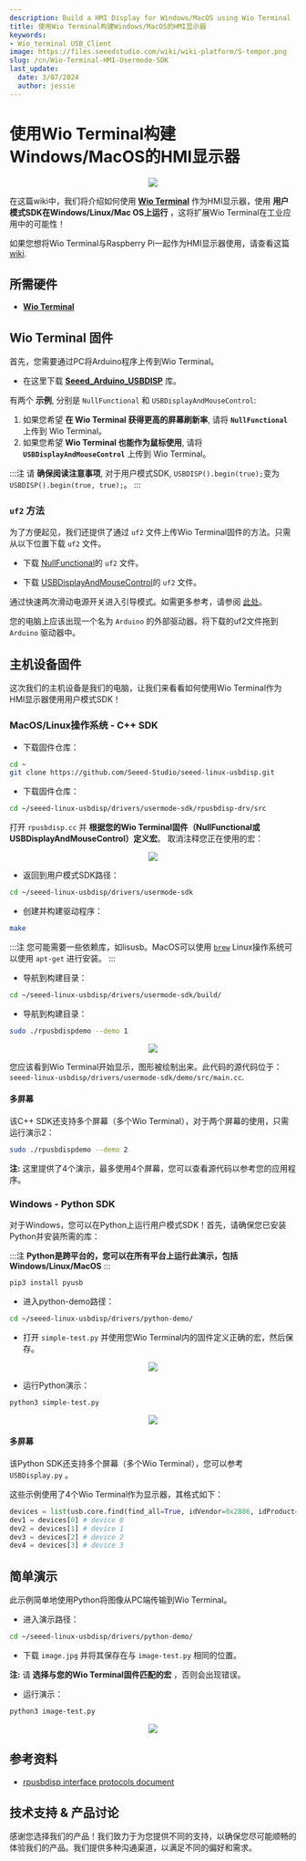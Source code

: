```yaml
---
description: Build a HMI Display for Windows/MacOS using Wio Terminal
title: 使用Wio Terminal构建Windows/MacOS的HMI显示器
keywords:
- Wio_terminal USB_Client
image: https://files.seeedstudio.com/wiki/wiki-platform/S-tempor.png
slug: /cn/Wio-Terminal-HMI-Usermode-SDK
last_update:
  date: 3/07/2024
  author: jessie
---
```


# 使用Wio Terminal构建Windows/MacOS的HMI显示器

<div align="center"><img src="https://files.seeedstudio.com/wiki/Wio-Terminal-HMI-SDK/banner.png"/></div>

在这篇wiki中，我们将介绍如何使用 [**Wio Terminal**](https://www.seeedstudio.com/Wio-Terminal-p-4509.html) 作为HMI显示器，使用 **用户模式SDK在Windows/Linux/Mac OS上运行** ，这将扩展Wio Terminal在工业应用中的可能性！

如果您想将Wio Terminal与Raspberry Pi一起作为HMI显示器使用，请查看这篇 [wiki](https://wiki.seeedstudio.com/Wio-Terminal-HMI/).

## 所需硬件

- [**Wio Terminal**](https://www.seeedstudio.com/Wio-Terminal-p-4509.html)

## Wio Terminal 固件

首先，您需要通过PC将Arduino程序上传到Wio Terminal。

- 在这里下载 [**Seeed_Arduino_USBDISP**](https://github.com/Seeed-Studio/Seeed_Arduino_USBDISP) 库。

有两个 **示例**, 分别是 `NullFunctional` 和 `USBDisplayAndMouseControl`:

1. 如果您希望 **在 Wio Terminal 获得更高的屏幕刷新率**, 请将 **`NullFunctional`** 上传到 Wio Terminal。
2. 如果您希望 **Wio Terminal 也能作为鼠标使用**, 请将 **`USBDisplayAndMouseControl`** 上传到 Wio Terminal。

:::注
请 **确保阅读注意事项**, 对于用户模式SDK, `USBDISP().begin(true);`变为 `USBDISP().begin(true, true);`。
:::

### `uf2` 方法

为了方便起见，我们还提供了通过 `uf2` 文件上传Wio Terminal固件的方法。只需从以下位置下载 `uf2` 文件。

- 下载 [NullFunctional](http://files.seeedstudio.com/wiki/Wio-Terminal-HMI-SDK/NullFunctional-sdk.uf2)的 `uf2` 文件。

- 下载 [USBDisplayAndMouseControl](https://files.seeedstudio.com/wiki/Wio-Terminal-HMI-SDK/USBDisplayAndMouseControl-sdk.uf2)的 `uf2` 文件。

通过快速两次滑动电源开关进入引导模式。如需更多参考，请参阅 [此处](https://wiki.seeedstudio.com/Wio-Terminal-Getting-Started/#faq)。

您的电脑上应该出现一个名为 `Arduino` 的外部驱动器。将下载的uf2文件拖到 `Arduino` 驱动器中。

## 主机设备固件

这次我们的主机设备是我们的电脑，让我们来看看如何使用Wio Terminal作为HMI显示器使用用户模式SDK！

### MacOS/Linux操作系统 - C++ SDK

- 下载固件仓库：

```sh
cd ~
git clone https://github.com/Seeed-Studio/seeed-linux-usbdisp.git
```

- 下载固件仓库：

```sh
cd ~/seeed-linux-usbdisp/drivers/usermode-sdk/rpusbdisp-drv/src
```

打开 `rpusbdisp.cc` 并 **根据您的Wio Terminal固件（NullFunctional或USBDisplayAndMouseControl）定义宏**。 取消注释您正在使用的宏：

<div align="center"><img src="https://files.seeedstudio.com/wiki/Wio-Terminal-HMI-SDK/macros.png"/></div>

- 返回到用户模式SDK路径：

```sh
cd ~/seeed-linux-usbdisp/drivers/usermode-sdk
```

- 创建并构建驱动程序：

```sh
make
```

:::注
您可能需要一些依赖库，如lisusb。MacOS可以使用 [`brew`](https://brew.sh/) Linux操作系统可以使用 `apt-get` 进行安装。 
:::

- 导航到构建目录：

```sh
cd ~/seeed-linux-usbdisp/drivers/usermode-sdk/build/
```

- 导航到构建目录：

```sh
sudo ./rpusbdispdemo --demo 1
```

<div align="center"><img src="https://files.seeedstudio.com/wiki/Wio-Terminal-HMI-SDK/demo.gif"/></div>

您应该看到Wio Terminal开始显示，图形被绘制出来。此代码的源代码位于： `seeed-linux-usbdisp/drivers/usermode-sdk/demo/src/main.cc`.

#### 多屏幕

该C++ SDK还支持多个屏幕（多个Wio Terminal），对于两个屏幕的使用，只需运行演示2：

```sh
sudo ./rpusbdispdemo --demo 2
```

**注:** 这里提供了4个演示，最多使用4个屏幕，您可以查看源代码以参考您的应用程序。

### Windows - Python SDK

对于Windows，您可以在Python上运行用户模式SDK！首先，请确保您已安装Python并安装所需的库：

:::注
**Python是跨平台的，您可以在所有平台上运行此演示，包括Windows/Linux/MacOS**
:::

```sh
pip3 install pyusb
```

- 进入python-demo路径：

```sh
cd ~/seeed-linux-usbdisp/drivers/python-demo/
```

- 打开 `simple-test.py` 并使用您Wio Terminal内的固件定义正确的宏，然后保存。

<div align="center"><img src="https://files.seeedstudio.com/wiki/Wio-Terminal-HMI-SDK/macros-2.png"/></div>

- 运行Python演示：

```sh
python3 simple-test.py
```

<div align="center"><img src="https://files.seeedstudio.com/wiki/Wio-Terminal-HMI-SDK/simple-test.gif"/></div>

#### 多屏幕

该Python SDK还支持多个屏幕（多个Wio Terminal），您可以参考 `USBDisplay.py` 。

这些示例使用了4个Wio Terminal作为显示器，其格式如下：

```py
devices = list(usb.core.find(find_all=True, idVendor=0x2886, idProduct=0x802D))
dev1 = devices[0] # device 0
dev2 = devices[1] # device 1
dev3 = devices[2] # device 2
dev4 = devices[3] # device 3
```

## 简单演示

此示例简单地使用Python将图像从PC端传输到Wio Terminal。

- 进入演示路径：

```sh
cd ~/seeed-linux-usbdisp/drivers/python-demo/
```

- 下载 `image.jpg` 并将其保存在与 `image-test.py` 相同的位置。

**注:** 请 **选择与您的Wio Terminal固件匹配的宏** ，否则会出现错误。

- 运行演示：

```sh
python3 image-test.py
```

<div align="center"><img src="https://files.seeedstudio.com/wiki/Wio-Terminal-HMI-SDK/image-demo.png"/></div>

## 参考资料

- [rpusbdisp interface protocols document](https://files.seeedstudio.com/wiki/Wio-Terminal-HMI-SDK/rpusbdisp_interface_protocol.pdf)

## 技术支持 & 产品讨论

感谢您选择我们的产品！我们致力于为您提供不同的支持，以确保您尽可能顺畅的体验我们的产品。我们提供多种沟通渠道，以满足不同的偏好和需求。

<div class="button_tech_support_container">
<a href="https://forum.seeedstudio.com/" class="button_forum"></a> 
<a href="https://www.seeedstudio.com/contacts" class="button_email"></a>
</div>

<div class="button_tech_support_container">
<a href="https://discord.gg/eWkprNDMU7" class="button_discord"></a> 
<a href="https://github.com/Seeed-Studio/wiki-documents/discussions/69" class="button_discussion"></a>
</div>
